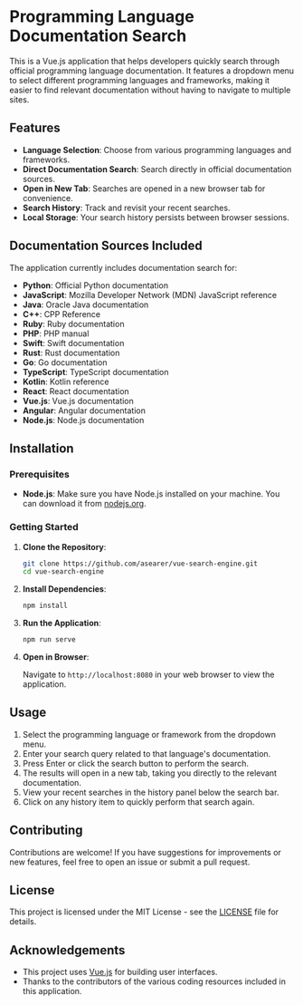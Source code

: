 # Programming Language Documentation Search

This is a Vue.js application that helps developers quickly search through official programming language documentation. It features a dropdown menu to select different programming languages and frameworks, making it easier to find relevant documentation without having to navigate to multiple sites.

## Features

- **Language Selection**: Choose from various programming languages and frameworks.
- **Direct Documentation Search**: Search directly in official documentation sources.
- **Open in New Tab**: Searches are opened in a new browser tab for convenience.
- **Search History**: Track and revisit your recent searches.
- **Local Storage**: Your search history persists between browser sessions.

## Documentation Sources Included

The application currently includes documentation search for:

- **Python**: Official Python documentation
- **JavaScript**: Mozilla Developer Network (MDN) JavaScript reference
- **Java**: Oracle Java documentation
- **C++**: CPP Reference
- **Ruby**: Ruby documentation
- **PHP**: PHP manual
- **Swift**: Swift documentation
- **Rust**: Rust documentation
- **Go**: Go documentation
- **TypeScript**: TypeScript documentation
- **Kotlin**: Kotlin reference
- **React**: React documentation
- **Vue.js**: Vue.js documentation
- **Angular**: Angular documentation
- **Node.js**: Node.js documentation

## Installation

### Prerequisites

- **Node.js**: Make sure you have Node.js installed on your machine. You can download it from [nodejs.org](https://nodejs.org/).

### Getting Started

1. **Clone the Repository**:

   ```bash
   git clone https://github.com/asearer/vue-search-engine.git
   cd vue-search-engine
   ```

2. **Install Dependencies**:

   ```bash
   npm install
   ```

3. **Run the Application**:

   ```bash
   npm run serve
   ```

4. **Open in Browser**:

   Navigate to `http://localhost:8080` in your web browser to view the application.

## Usage

1. Select the programming language or framework from the dropdown menu.
2. Enter your search query related to that language's documentation.
3. Press Enter or click the search button to perform the search.
4. The results will open in a new tab, taking you directly to the relevant documentation.
5. View your recent searches in the history panel below the search bar.
6. Click on any history item to quickly perform that search again.

## Contributing

Contributions are welcome! If you have suggestions for improvements or new features, feel free to open an issue or submit a pull request.

## License

This project is licensed under the MIT License - see the [LICENSE](LICENSE) file for details.

## Acknowledgements

- This project uses [Vue.js](https://vuejs.org/) for building user interfaces.
- Thanks to the contributors of the various coding resources included in this application.